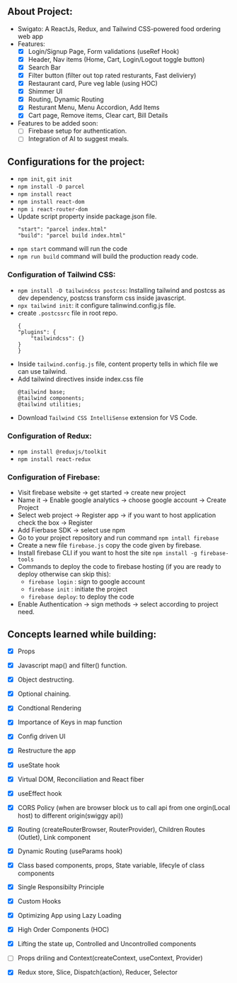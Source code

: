 ## About Project:
- Swigato: A ReactJs, Redux, and Tailwind CSS-powered food ordering web app
- Features:
    - [x] Login/Signup Page, Form validations (useRef Hook)
    - [x] Header, Nav items (Home, Cart, Login/Logout toggle button)
    - [x] Search Bar 
    - [x] Filter button (filter out top rated resturants, Fast deliviery)
    - [x] Restaurant card, Pure veg lable (using HOC)
    - [x] Shimmer UI 
    - [x] Routing, Dynamic Routing
    - [x] Resturant Menu, Menu Accordion, Add Items
    - [x] Cart page, Remove items, Clear cart, Bill Details

- Features to be added soon:
    - [ ] Firebase setup for authentication.
    - [ ] Integration of AI to suggest meals.  

## Configurations for the project:
- `npm init`, `git init`
- `npm install -D parcel`
- `npm install react`
- `npm install react-dom`
- `npm i react-router-dom`
- Update script property inside package.json file.
    ```
    "start": "parcel index.html"
    "build": "parcel build index.html"
    ```
- `npm start` command will run the code
- `npm run build` command will build the production ready code. 

### Configuration of Tailwind CSS:
- `npm install -D tailwindcss postcss`: Installing tailwind and postcss as dev dependency, postcss transform css inside javascript.
- `npx tailwind init`: it configure talinwind.config.js file.
- create `.postcssrc` file in root repo. 
    ```
    {
    "plugins": {
        "tailwindcss": {}
    }
    }
    ```
- Inside `tailwind.config.js` file, content property tells in which file we can use tailwind.
- Add tailwind directives inside index.css file
    ```
    @tailwind base;
    @tailwind components;
    @tailwind utilities;
    ```
- Download `Tailwind CSS IntelliSense` extension for VS Code. 

### Configuration of Redux:
- `npm install @reduxjs/toolkit`
- `npm install react-redux`

### Configuration of Firebase:
- Visit firebase website -> get started -> create new project
- Name it -> Enable google analytics -> choose google account -> Create Project
- Select web project -> Register app -> if you want to host application check the box -> Register
- Add Fierbase SDK -> select use npm
- Go to your project repository and run command `npm intall firebase`
- Create a new file `firebase.js` copy the code given by firebase. 
- Install firebase CLI if you want to host the site `npm install -g firebase-tools`
- Commands to deploy the code to firebase hosting (if you are ready to deploy otherwise can skip this):
    - `firebase login` : sign to google account
    - `firebase init` : initiate the project
    - `firebase deploy`: to deploy the code
- Enable Authentication -> sign methods -> select according to project need. 

## Concepts learned while building: 
- [x] Props
- [x] Javascript map() and filter() function.
- [x] Object destructing. 
- [x] Optional chaining. 
- [x] Condtional Rendering
- [x] Importance of Keys in map function
- [x] Config driven UI 
- [x] Restructure the app 
- [x] useState hook 
- [x] Virtual DOM, Reconciliation and React fiber 
- [x] useEffect hook 
- [x] CORS Policy (when are browser block us to call api from one orgin(Local host) to different origin(swiggy api)) 
- [x] Routing (createRouterBrowser, RouterProvider), Children Routes (Outlet), Link component 
- [x] Dynamic Routing (useParams hook) 
- [x] Class based components, props, State variable, lifecyle of class components 
- [x] Single Responsibilty Principle 
- [x] Custom Hooks 
- [x] Optimizing App using Lazy Loading 
- [x] High Order Components (HOC) 
- [x] Lifting the state up, Controlled and Uncontrolled components 
- [ ] Props driling and Context(createContext, useContext, Provider) 
- [x] Redux store, Slice, Dispatch(action), Reducer, Selector 


 
